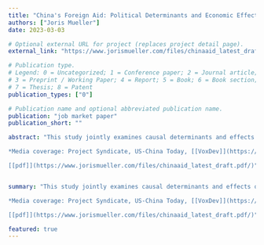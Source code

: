 ```yaml
--- 
title: "China's Foreign Aid: Political Determinants and Economic Effects"
authors: ["Joris Mueller"]
date: 2023-03-03

# Optional external URL for project (replaces project detail page).
external_link: "https://www.jorismueller.com/files/chinaaid_latest_draft.pdf"

# Publication type.
# Legend: 0 = Uncategorized; 1 = Conference paper; 2 = Journal article;
# 3 = Preprint / Working Paper; 4 = Report; 5 = Book; 6 = Book section;
# 7 = Thesis; 8 = Patent
publication_types: ["0"]

# Publication name and optional abbreviated publication name.
publication: "job market paper"
publication_short: ""

abstract: "This study jointly examines causal determinants and effects of Chinese foreign aid. Using novel micro data, I first document that the Chinese state's paramount goal of domestic political stability significantly influences its aid allocation decisions. In response to labor unrest in China, infrastructure aid contracts are allocated to state-owned firms in the affected areas, resulting in increased employment. Domestic unrest also affects the allocation of Chinese aid to recipient countries through connections with these firms. Finally, I exploit this granular variation to develop a novel instrument for identifying the causal effects of Chinese aid on recipients. Results show large positive short-term but small long-term effects on GDP, consumption and employment. The findings highlight the importance of domestic political considerations in shaping aid allocation and the spillover effects on recipients. <br/>

*Media coverage: Project Syndicate, US-China Today, [[VoxDev]](https://voxdev.org/topic/institutions-political-economy/chinese-foreign-aid-can-self-interest-benefit-recipients)* <br/>

[[pdf]](https://www.jorismueller.com/files/chinaaid_latest_draft.pdf/)"


summary: "This study jointly examines causal determinants and effects of Chinese foreign aid. Using novel micro data, I first document that the Chinese state's paramount goal of domestic political stability significantly influences its aid allocation decisions. In response to labor unrest in China, infrastructure aid contracts are allocated to state-owned firms in the affected areas, resulting in increased employment. Domestic unrest also affects the allocation of Chinese aid to recipient countries through connections with these firms. Finally, I exploit this granular variation to develop a novel instrument for identifying the causal effects of Chinese aid on recipients. Results show large positive short-term but small long-term effects on GDP, consumption and employment. The findings highlight the importance of domestic political considerations in shaping aid allocation and the spillover effects on recipients. <br/>

*Media coverage: Project Syndicate, US-China Today, [[VoxDev]](https://voxdev.org/topic/institutions-political-economy/chinese-foreign-aid-can-self-interest-benefit-recipients)* <br/>

[[pdf]](https://www.jorismueller.com/files/chinaaid_latest_draft.pdf/)"

featured: true
---
```


